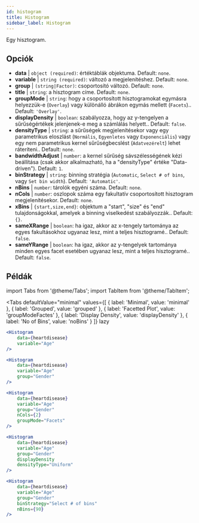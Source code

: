 ```yaml
---
id: histogram
title: Histogram
sidebar_label: Histogram
---
```


Egy hisztogram.

## Opciók

* __data__ | `object (required)`: értéktáblák objektuma. Default: `none`.
* __variable__ | `string (required)`: változó a megjelenítéshez. Default: `none`.
* __group__ | `(string|Factor)`: csoportosító változó. Default: `none`.
* __title__ | `string`: a hisztogram címe. Default: `none`.
* __groupMode__ | `string`: hogy a csoportosított hisztogramokat egymásra helyezzük-e (`Overlay`) vagy különálló ábrákon egymás mellett (`Facets`).. Default: `'Overlay'`.
* __displayDensity__ | `boolean`: szabályozza, hogy az y-tengelyen a sűrűségértékek jelenjenek-e meg a számlálás helyett.. Default: `false`.
* __densityType__ | `string`: a sűrűségek megjelenítésekor vagy egy parametrikus eloszlást (`Normális`, `Egyenletes` vagy `Exponenciális`) vagy egy nem parametrikus kernel sűrűségbecslést (`Adatvezérelt`) lehet ráteríteni.. Default: `none`.
* __bandwidthAdjust__ | `number`: a kernel sűrűség sávszélességének kézi beállítása (csak akkor alkalmazható, ha a "densityType" értéke "Data-driven"). Default: `1`.
* __binStrategy__ | `string`: binning stratégia (`Automatic`, `Select # of bins`, vagy `Set bin width`). Default: `'Automatic'`.
* __nBins__ | `number`: tárolók egyéni száma. Default: `none`.
* __nCols__ | `number`: oszlopok száma egy fakultatív csoportosított hisztogram megjelenítésekor. Default: `none`.
* __xBins__ | `{start,size,end}`: objektum a "start", "size" és "end" tulajdonságokkal, amelyek a binning viselkedést szabályozzák.. Default: `{}`.
* __sameXRange__ | `boolean`: ha igaz, akkor az x-tengely tartománya az egyes fakultásokhoz ugyanaz lesz, mint a teljes hisztogramé.. Default: `false`.
* __sameYRange__ | `boolean`: ha igaz, akkor az y-tengelyek tartománya minden egyes facet esetében ugyanaz lesz, mint a teljes hisztogramé.. Default: `false`.


## Példák

import Tabs from '@theme/Tabs';
import TabItem from '@theme/TabItem';

<Tabs
    defaultValue="minimal"
    values={[
        { label: 'Minimal', value: 'minimal' },
        { label: 'Grouped', value: 'grouped' },
        { label: 'Facetted Plot', value: 'groupModeFactes' },
        { label: 'Display Density', value: 'displayDensity' },
        { label: 'No of Bins', value: 'noBins' }
    ]}
    lazy
>

<TabItem value="minimal">

```jsx live
<Histogram 
    data={heartdisease} 
    variable="Age"
/>
```

</TabItem>

<TabItem value="grouped">

```jsx live
<Histogram 
    data={heartdisease} 
    variable="Age"
    group="Gender"
/>
```

</TabItem>

<TabItem value="groupModeFactes">

```jsx live
<Histogram 
    data={heartdisease} 
    variable="Age"
    group="Gender"
    nCols={2}
    groupMode="Facets"
/>
```

</TabItem>

<TabItem value="displayDensity">

```jsx live
<Histogram 
    data={heartdisease} 
    variable="Age"
    group="Gender"
    displayDensity 
    densityType="Uniform"
/>
```

</TabItem>

<TabItem value="noBins">

```jsx live
<Histogram 
    data={heartdisease} 
    variable="Age"
    group="Gender"
    binStrategy="Select # of bins"
    nBins={90}
/>
```

</TabItem>

</Tabs>
